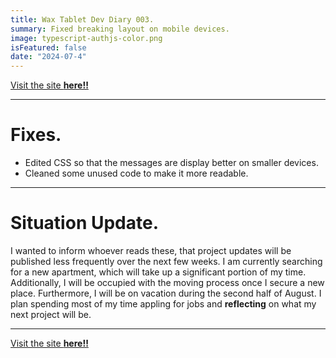```yaml
---
title: Wax Tablet Dev Diary 003.
summary: Fixed breaking layout on mobile devices.
image: typescript-authjs-color.png
isFeatured: false
date: "2024-07-4"
---
```


[Visit the site **here!!**](https://wax-tablet-dashboard-themis-projects.vercel.app/)

---

# Fixes.

- Edited CSS so that the messages are display better on smaller devices.
- Cleaned some unused code to make it more readable.

---

# Situation Update.

I wanted to inform whoever reads these, that project updates will be published less frequently over the next few weeks. I am currently searching for a new apartment, which will take up a significant portion of my time. Additionally, I will be occupied with the moving process once I secure a new place. Furthermore, I will be on vacation during the second half of August. I plan spending most of my time appling for jobs and **reflecting** on what my next project will be.

---

[Visit the site **here!!**](https://wax-tablet-dashboard-themis-projects.vercel.app/)
